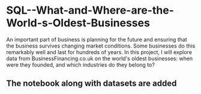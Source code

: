 # SQL--What-and-Where-are-the-World-s-Oldest-Businesses

An important part of business is planning for the future and ensuring that the business survives changing market conditions. Some businesses do this remarkably well and last for hundreds of years. In this project, I will explore data from BusinessFinancing.co.uk on the world's oldest businesses: when were they founded, and which industries do they belong to?
## The notebook along with datasets are added
